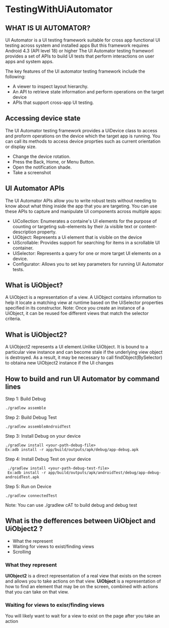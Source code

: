 # TestingWithUiAutomator

## WHAT IS UI AUTOMATOR?

UI Automator is a UI testing framework suitable for cross app functional UI testing across system and installed apps
But this framework requires Android 4.3 (API level 18) or higher
The UI Automator testing frameworl provides a set of APIs to build UI tests that perform interactions on user apps and system apps.

The key features of the UI automator testing framework include the following:
* A viewer to inspect layout hierarchy. 
* An API to retrieve state information and perform operations on the target device 
* APIs that support cross-app UI testing.
## Accessing device state
The UI Automator testing framework provides a UiDevice class to access and proform operations on the device which the target app is running. You can call its methods to access device proprties such as current orientation or display size.

* Change the device rotation.
* Press the Back, Home, or Menu Button.
* Open the notification shade.
* Take a screenshot 
## UI Automator APIs
The UI Automator APIs allow you to write robust tests without needing to know about what thing inside the app that you are targeting. You can use these APIs  to capture and manipulate UI components across multiple apps:
* UiCollection: Enumerates a containe's UI elements for the purpose of counting or targeting sub-elements by their /a visible text or content-description property.
* UiObject: Represents a Ui element that is visible on the device 
* UiScrollable: Provides support for searching for items in a scrollable UI container.
* UiSelector: Represents a query for one or more target UI elements on a device.
* Configurator: Allows you to set key parameters for running UI Automator tests.

## What is UiObject?
A UiObject is a representation of a view. A UiObject contains information to help it locate a matching view at runtime based on the UiSelector properties specified in its constructor.
Note: Once you create an instance of a UiObject, it can be reused foe different views that match the selector criteria.

## What is UiObject2?
A UiObject2 represents a UI element.Unlike UiObject. It is bound to a particular view instance and can become stale if the underlying view object is destroyed. As a result, it may be necessary to call findObject(BySelector) to obtaina new UiObject2 instance if the UI changes
## How to build and run UI Automator by command lines

Step 1: Build Debug
    
    ./gradlew assemble
    
Step 2: Build Debug Test
    
    ./gradlew assembleAndroidTest
    
Step 3: Install Debug on your device

    ./gradlew install <your-path-debug-file>
    Ex:adb install -r app/build/outputs/apk/debug/app-debug.apk
    
Step 4: Install Debug Test on your device

     ./gradlew install <your-path-debug-test-file>
     Ex:adb install -r app/build/outputs/apk/androidTest/debug/app-debug-androidTest.apk 

Step 5: Run on Device
    
    ./gradlew connectedTest

Note: You can use ./gradlew cAT to build debug and debug test
## What is the defferences between UiObject and UiObject2 ?

* What the represent
* Waiting for views to exist/finding views
* Scrolling

### What they represent

**UIObject2** is a direct representation of a real view that exists on the screen and  allows you to take actions on that view.
**UiObject** is a representation of how to find an element that may be on the screen, combined with actions that you can take on that view.

### Waiting for views to exisr/finding views

You will likely want to wait for a view to exist on the page after you take an action














